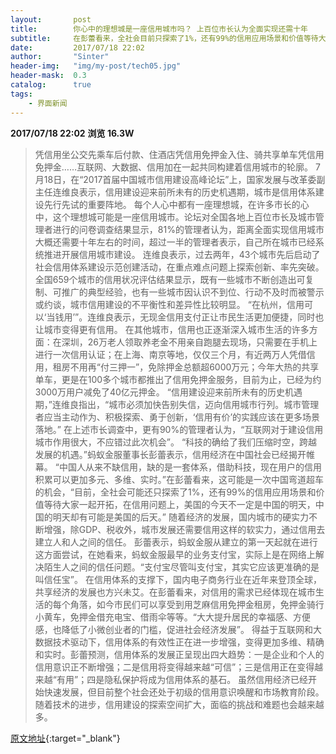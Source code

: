 ```yaml
---
layout:       post
title:        你心中的理想城是一座信用城市吗？ 上百位市长认为全面实现还需十年
subtitle:     在彭蕾看来，全社会目前只探索了1%，还有99%的信用应用场景和价值等待大家一起开拓。
date:         2017/07/18 22:02
author:       "Sinter"
header-img:   "img/my-post/tech05.jpg"
header-mask:  0.3
catalog:      true
tags:
    - 界面新闻
---
```


**2017/07/18 22:02**  **浏览 16.3W**

> 凭信用坐公交先乘车后付款、住酒店凭信用免押金入住、骑共享单车凭信用免押金……互联网、大数据、信用加在一起共同构建着信用城市的轮廓。
7月18日，在“2017首届中国城市信用建设高峰论坛”上，国家发展与改革委副主任连维良表示，信用建设迎来前所未有的历史机遇期，城市是信用体系建设先行先试的重要阵地。
每个人心中都有一座理想城，在许多市长的心中，这个理想城可能是一座信用城市。论坛对全国各地上百位市长及城市管理者进行的问卷调查结果显示，81%的管理者认为，距离全面实现信用城市大概还需要十年左右的时间，超过一半的管理者表示，自己所在城市已经系统推进开展信用城市建设。
连维良表示，过去两年，43个城市先后启动了社会信用体系建设示范创建活动，在重点难点问题上探索创新、率先突破。全国659个城市的信用状况评估结果显示，既有一些城市不断创造出可复制、可推广的典型经验，也有一些城市因认识不到位、行动不及时而被警示或约谈，城市信用建设的不平衡性和差异性比较明显。
“在杭州，信用可以‘当钱用’”。连维良表示，无现金信用支付正让市民生活更加便捷，同时也让城市变得更有信用。
在其他城市，信用也正逐渐深入城市生活的许多方面：在深圳，26万老人领取养老金不用亲自跑腿去现场，只需要在手机上进行一次信用认证；在上海、南京等地，仅仅三个月，有近两万人凭借信用，租房不用再“付三押一”，免除押金总额超6000万元；今年大热的共享单车，更是在100多个城市都推出了信用免押金服务，目前为止，已经为约3000万用户减免了40亿元押金。
“信用建设迎来前所未有的历史机遇期，”连维良指出，“城市必须加快告别失信，迈向信用城市行列。城市管理者应当主动作为、积极探索、勇于创新，‘信用有价’的实践应该在更多场景落地。”
在上述市长调查中，更有90%的管理者认为，“互联网对于建设信用城市作用很大，不应错过此次机会”。
“科技的确给了我们压缩时空，跨越发展的机遇。”蚂蚁金服董事长彭蕾表示，信用经济在中国社会已经揭开帷幕。
“中国人从来不缺信用，缺的是一套体系，借助科技，现在用户的信用积累可以更加多元、多维、实时。”在彭蕾看来，这可能是一次中国弯道超车的机会，“目前，全社会可能还只探索了1%，还有99%的信用应用场景和价值等待大家一起开拓，在信用问题上，美国的今天不一定是中国的明天，中国的明天却有可能是美国的后天。”
随着经济的发展，国内城市的硬实力不断增强，除GDP、税收外，城市发展还需要信用这样的软实力，通过信用去建立人和人之间的信任。
彭蕾表示，蚂蚁金服从建立的第一天起就在进行这方面尝试，在她看来，蚂蚁金服最早的业务支付宝，实际上是在网络上解决陌生人之间的信任问题。“支付宝尽管叫支付宝，其实它应该更准确的是叫信任宝”。
在信用体系的支撑下，国内电子商务行业在近年来登顶全球，共享经济的发展也方兴未艾。在彭蕾看来，对信用的需求已经体现在城市生活的每个角落，如今市民们可以享受到用芝麻信用免押金租房，免押金骑行小黄车，免押金借充电宝、借雨伞等等。“大大提升居民的幸福感、方便感，也降低了小微创业者的门槛，促进社会经济发展”。
得益于互联网和大数据技术驱动下，信用体系的有效性正在进一步增强，变得更加多维、精确和实时。彭蕾预测，信用体系的发展正呈现出四大趋势：一是企业和个人的信用意识正不断增强；二是信用将变得越来越“可信”；三是信用正在变得越来越“有用”；四是隐私保护将成为信用体系的基石。
虽然信用经济已经开始快速发展，但目前整个社会还处于初级的信用意识唤醒和市场教育阶段。随着技术的进步，信用建设的探索空间扩大，面临的挑战和难题也会越来越多。


[原文地址](http://www.jiemian.com/article/1481202.html){:target="_blank"}


